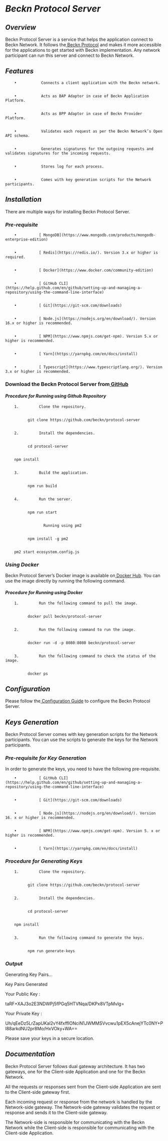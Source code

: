 # _Beckn Protocol Server_

## _Overview_

Beckn Protocol Server is a service that helps the application connect to Beckn Network. It follows the[ Beckn Protocol](https://beckn.network/protocol) and makes it more accessible for the applications to get started with Beckn implementation. Any network participant can run this server and connect to Beckn Network.

## _Features_

        •           Connects a client application with the Beckn network.


        •           Acts as BAP Adaptor in case of Beckn Application Platform.


        •           Acts as BPP Adaptor in case of Beckn Provider Platform.


        •           Validates each request as per the Beckn Network’s Open API schema.


        •           Generates signatures for the outgoing requests and validates signatures for the incoming requests.


        •           Stores log for each process.


        •           Comes with key generation scripts for the Network participants.

## _Installation_

There are multiple ways for installing Beckn Protocol Server.

### _Pre-requisite_

        •          [ MongoDB](https://www.mongodb.com/products/mongodb-enterprise-edition)


        •          [ Redis](https://redis.io/). Version 3.x or higher is required.


        •          [ Docker](https://www.docker.com/community-edition)


        •          [ GitHub CLI](https://help.github.com/en/github/setting-up-and-managing-a-repository/using-the-command-line-interface)


        •          [ Git](https://git-scm.com/downloads)


        •          [ Node.js](https://nodejs.org/en/download/). Version 16.x or higher is recommended.


        •          [ NPM](https://www.npmjs.com/get-npm). Version 5.x or higher is recommended.


        •          [ Yarn](https://yarnpkg.com/en/docs/install)


        •          [ Typescript](https://www.typescriptlang.org/). Version 3.x or higher is recommended.

### **Download the Beckn Protocol Server from[ GitHub](https://github.com/beckn/protocol-server)**

#### _Procedure for Running using Github Repository_

        1.         Clone the repository.


              git clone https://github.com/beckn/protocol-server


        2.         Install the dependencies.


              cd protocol-server


        npm install


        3.         Build the application.


              npm run build


        4.         Run the server.


              npm run start


                     Running using pm2


              npm install -g pm2


        pm2 start ecosystem.config.js

### _Using Docker_

Beckn Protocol Server’s Docker image is available on[ Docker Hub](https://hub.docker.com/r/beckn/protocol-server/). You can use the image directly by running the following command.

#### _Procedure for Running using Docker_

        1.         Run the following command to pull the image.


              docker pull beckn/protocol-server


        2.         Run the following command to run the image.


              docker run -d -p 8080:8080 beckn/protocol-server


        3.         Run the following command to check the status of the image.


              docker ps

## _Configuration_

Please follow the[ Configuration Guide](https://github.com/beckn/protocol-server/Configuration_Guide.md) to configure the Beckn Protocol Server.

## _Keys Generation_

Beckn Protocol Server comes with key generation scripts for the Network participants. You can use the scripts to generate the keys for the Network participants.

### _Pre-requisite for Key Generation_

In order to generate the keys, you need to have the following pre-requisite.

        •          [ GitHub CLI](https://help.github.com/en/github/setting-up-and-managing-a-repository/using-the-command-line-interface)


        •          [ Git](https://git-scm.com/downloads)


        •          [ Node.js](https://nodejs.org/en/download/). Version 16. x or higher is recommended.


        •          [ NPM](https://www.npmjs.com/get-npm). Version 5. x or higher is recommended.


        •          [ Yarn](https://yarnpkg.com/en/docs/install)

### _Procedure for Generating Keys_

        1.         Clone the repository.


              git clone https://github.com/beckn/protocol-server


        2.         Install the dependencies.


              cd protocol-server


        npm install


        3.         Run the following command to generate the keys.


              npm run generate-keys

### _Output_

Generating Key Pairs...

Key Pairs Generated

Your Public Key :

taRF+XAJ3o2E3NDWPj5fPGq5HTVNqa/DKPx8VTpMvlg=

Your Private Key :

Uh/qEeDz5LrZapUKal2vY4fxffIONciN1JWMMSVvcwu1pEX5cAnejYTc0NY+Pl88arkdNU2pr8Mo/HxVOky+WA==

Please save your keys in a secure location.

## _Documentation_

Beckn Protocol Server follows dual gateway architecture. It has two gateways, one for the Client-side Application and one for the Beckn Network.

All the requests or responses sent from the Client-side Application are sent to the Client-side gateway first.

Each incoming request or response from the network is handled by the Network-side gateway. The Network-side gateway validates the request or response and sends it to the Client-side gateway.

The Network-side is responsible for communicating with the Beckn Network while the Client-side is responsible for communicating with the Client-side Application.
